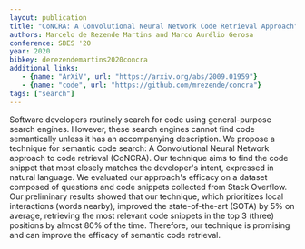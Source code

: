 ```yaml
---
layout: publication
title: "CoNCRA: A Convolutional Neural Network Code Retrieval Approach"
authors: Marcelo de Rezende Martins and Marco Aurélio Gerosa
conference: SBES '20
year: 2020
bibkey: derezendemartins2020concra
additional_links:
   - {name: "ArXiV", url: "https://arxiv.org/abs/2009.01959"}
   - {name: "code", url: "https://github.com/mrezende/concra"}
tags: ["search"]
---
```

Software developers routinely search for code using general-purpose search engines. However, these search engines cannot find code semantically unless it has an accompanying description. We propose a technique for semantic code search: A Convolutional Neural Network approach to code retrieval (CoNCRA). Our technique aims to find the code snippet that most closely matches the developer's intent, expressed in natural language. We evaluated our approach's efficacy on a dataset composed of questions and code snippets collected from Stack Overflow. Our preliminary results showed that our technique, which prioritizes local interactions (words nearby), improved the state-of-the-art (SOTA) by 5% on average, retrieving the most relevant code snippets in the top 3 (three) positions by almost 80% of the time. Therefore, our technique is promising and can improve the efficacy of semantic code retrieval.

